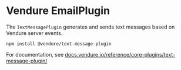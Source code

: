 # Vendure EmailPlugin

The `TextMessagePlugin` generates and sends text messages based on Vendure server events.

`npm install @vendure/text-message-plugin`

For documentation, see [docs.vendure.io/reference/core-plugins/text-message-plugin/](https://docs.vendure.io/reference/core-plugins/text-message-plugin/)

